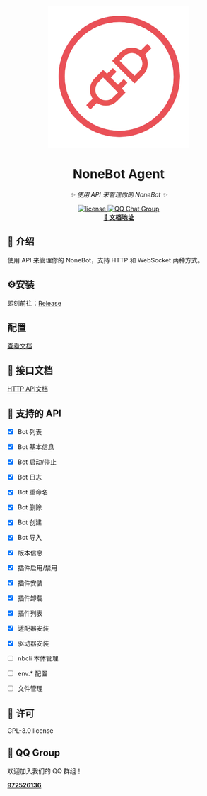 <div align="center">
  <img src="img/logo.webp" alt="nonebot-flutter-gui" width="320" height="320" /><br>
<div align="center">

# NoneBot Agent
</div>

_✨ 使用 API 来管理你的 NoneBot ✨_

<a href="./LICENSE">
    <img src="https://img.shields.io/github/license/NonebotGUI/nonebot-agent.svg" alt="license">
</a>
<a href="http://qm.qq.com/cgi-bin/qm/qr?_wv=1027&k=d5JPzIUg6qjJo3E0Zz9vBeUuYNTW3ooC&authKey=xm%2F53DWfXOoz7Is3Llbc9r9E%2FB7AkSV8ERCXf7hI3e%2Fb6ra5gEhoJIfiCzZz6rCz&noverify=0&group_code=972526136">
  <img src="https://img.shields.io/badge/QQ%E7%BE%A4-972526136-orange?style=flat-square" alt="QQ Chat Group">
</a>
<br />
<a href="https://webui.nbgui.top" target="__blank">
  <strong>📖 文档地址</strong>
</a>

</div>



## 📖 介绍

使用 API 来管理你的 NoneBot，支持 HTTP 和 WebSocket 两种方式。


## ⚙️安装

即刻前往：[Release](https://github.com/NonebotGUI/nonebot-agent/releases)

## 配置

[查看文档](https://webui.nbgui.top)

## 🚀 接口文档

  [HTTP API文档](https://webui.nbgui.top/advanced/http/total.html)

## 📑 支持的 API

- [X] Bot 列表
- [X] Bot 基本信息
- [X] Bot 启动/停止
- [X] Bot 日志
- [X] Bot 重命名
- [X] Bot 删除
- [X] Bot 创建
- [X] Bot 导入
- [X] 版本信息
- [X] 插件启用/禁用
- [X] 插件安装
- [X] 插件卸载
- [X] 插件列表
- [X] 适配器安装
- [X] 驱动器安装
- [ ] nbcli 本体管理
- [ ] env.* 配置
- [ ] 文件管理


## 📄 许可

GPL-3.0 license

## 🐧 QQ Group

欢迎加入我们的 QQ 群组！

<a href="http://qm.qq.com/cgi-bin/qm/qr?_wv=1027&k=d5JPzIUg6qjJo3E0Zz9vBeUuYNTW3ooC&authKey=xm%2F53DWfXOoz7Is3Llbc9r9E%2FB7AkSV8ERCXf7hI3e%2Fb6ra5gEhoJIfiCzZz6rCz&noverify=0&group_code=972526136" target="__blank">
  <strong>972526136</strong>
</a>
